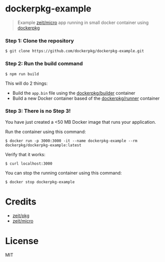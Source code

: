 # dockerpkg-example

> Example [zeit/micro](https://github.com/zeit/micro) app running in small docker container using [dockerpkg](https://github.com/dockerpkg/dockerpkg)


### Step 1: Clone the repository

    $ git clone https://github.com/dockerpkg/dockerpkg-example.git

### Step 2: Run the build command

    $ npm run build

This will do 2 things:

- Build the `app.bin` file using the [dockerpkg/builder](https://hub.docker.com/r/dockerpkg/builder/) container
- Build a new Docker container based of the [dockerpkg/runner](https://hub.docker.com/r/dockerpkg/runner/) container

### Step 3: There is no Step 3!

You have just created a <50 MB Docker image that runs your application.

Run the container using this command:

    $ docker run -p 3000:3000 -it --name dockerpkg-example --rm dockerpkg/dockerpkg-example:latest

Verify that it works:

    $ curl localhost:3000

You can stop the running container using this command:

    $ docker stop dockerpkg-example

# Credits

- [zeit/pkg](https://github.com/zeit/pkg)
- [zeit/micro](https://github.com/zeit/micro)

# License

MIT

